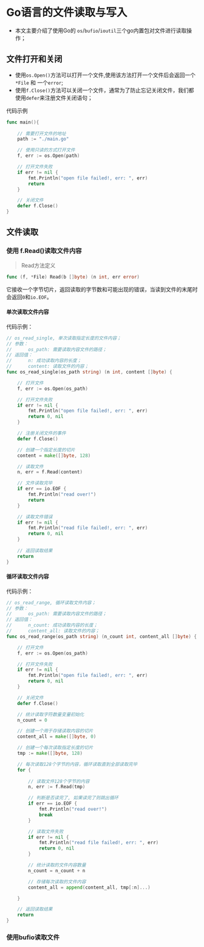 # Go语言的文件读取与写入
* 本文主要介绍了使用Go的 `os`/`bufio`/`ioutil`三个go内置包对文件进行读取操作；

## 文件打开和关闭
* 使用`os.Open()`方法可以打开一个文件,使用该方法打开一个文件后会返回一个`*File` 和 一个`error`;
* 使用`f.Close()`方法可以关闭一个文件，通常为了防止忘记关闭文件，我们都使用`defer`来注册文件关闭语句；

代码示例

```go
func main(){
	
	// 需要打开文件的地址
	path := "./main.go"

	// 使用只读的方式打开文件
	f, err := os.Open(path)

	// 打开文件失败
	if err != nil {
		fmt.Println("open file failed!, err: ", err)
		return
	}

	// 关闭文件
	defer f.Close()
}
```


## 文件读取
### 使用 f.Read()读取文件内容

> Read方法定义
```go
func (f, *File) Read(b []byte) (n int, err error) 
```
它接收一个字节切片，返回读取的字节数和可能出现的错误，当读到文件的末尾时会返回`0`和`io.EOF`。

#### 单次读取文件内容

代码示例：
```go
// os_read_single, 单次读取指定长度的文件内容；
// 参数：
// 		os_path: 需要读取内容文件的路径；
// 返回值：
// 		n: 成功读取内容的长度；
//		content: 读取文件的内容；
func os_read_single(os_path string) (n int, content []byte) {

	// 打开文件
	f, err := os.Open(os_path)

	// 打开文件失败
	if err != nil {
		fmt.Println("open file failed!, err: ", err)
		return 0, nil
	}

	// 注册关闭文件的事件
	defer f.Close()

	// 创建一个指定长度的切片
	content = make([]byte, 128)

	// 读取文件
	n, err = f.Read(content)

	// 文件读取完毕
	if err == io.EOF {
		fmt.Println("read over!")
		return
	}

	// 读取文件错误
	if err != nil {
		fmt.Println("read file failed!, err: ", err)
		return 0, nil
	}
    
    // 返回读取结果
	return
}
```

#### 循环读取文件内容
代码示例：
```go
// os_read_range, 循环读取文件内容；
// 参数：
// 		os_path: 需要读取内容文件的路径；
// 返回值：
// 		n_count: 成功读取内容的长度；
//		content_all: 读取文件的内容；
func os_read_range(os_path string) (n_count int, content_all []byte) {

	// 打开文件
	f, err := os.Open(os_path)

	// 打开文件失败
	if err != nil {
		fmt.Println("open file failed!, err: ", err)
		return 0, nil
	}

	// 关闭文件
	defer f.Close()

	// 统计读取字符数量变量初始化
	n_count = 0

	// 创建一个用于存储读取内容的切片
	content_all = make([]byte, 0)

	// 创建一个每次读取指定长度的切片
	tmp := make([]byte, 128)

	// 每次读取128个字节的内容，循环读取直到全部读取完毕
	for {
		
		// 读取文件128个字节的内容
		n, err := f.Read(tmp)

		// 判断是否读完了, 如果读完了则跳出循环
		if err == io.EOF {
			fmt.Println("read over!")
			break
		}

		// 读取文件失败
		if err != nil {
			fmt.Println("read file failed!, err: ", err)
			return 0, nil
		}

		// 统计读取的文件内容数量
		n_count = n_count + n

		// 存储每次读取的文件内容
		content_all = append(content_all, tmp[:n]...)

	}

	// 返回读取结果
	return
}
```

### 使用bufio读取文件
```go

```
